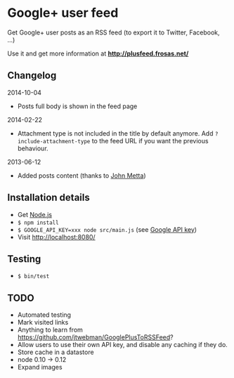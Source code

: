 # Google+ user feed

Get Google+ user posts as an RSS feed (to export it to Twitter, Facebook, ...)

Use it and get more information at **http://plusfeed.frosas.net/**

## Changelog

2014-10-04

- Posts full body is shown in the feed page

2014-02-22

- Attachment type is not included in the title by default anymore. Add `?include-attachment-type` 
  to the feed URL if you want the previous behaviour.

2013-06-12

- Added posts content (thanks to [John Metta](https://github.com/johnmetta))

## Installation details

- Get [Node.js](http://nodejs.org/)
- `$ npm install`
- `$ GOOGLE_API_KEY=xxx node src/main.js` (see [Google API key](https://developers.google.com/+/api/oauth))
- Visit [http://localhost:8080/](http://localhost:8080/)

## Testing

- `$ bin/test`

## TODO

- Automated testing
- Mark visited links
- Anything to learn from https://github.com/jtwebman/GooglePlusToRSSFeed?
- Allow users to use their own API key, and disable any caching if they do.
- Store cache in a datastore
- node 0.10 → 0.12
- Expand images